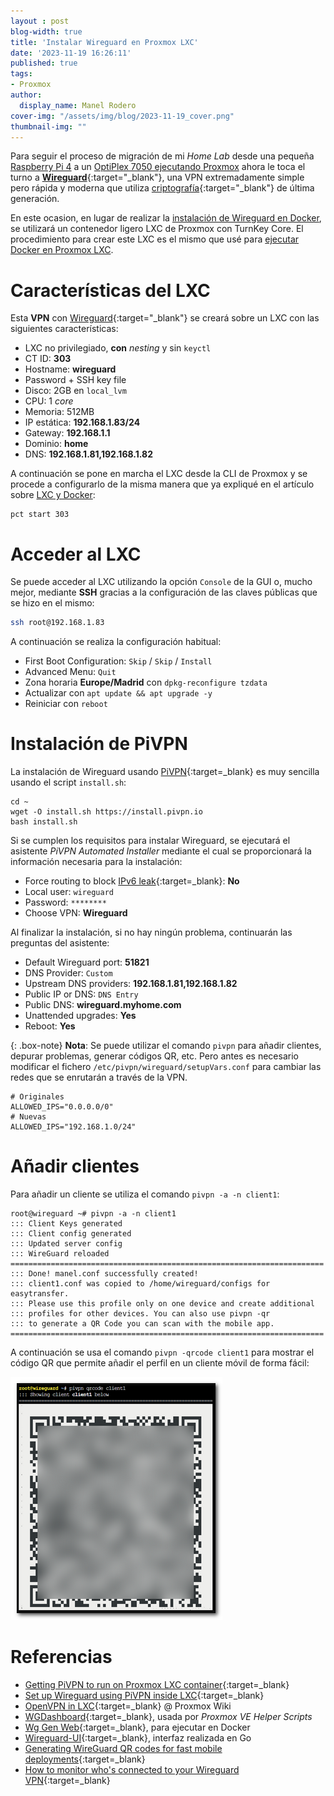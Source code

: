 ```yaml
---
layout : post
blog-width: true
title: 'Instalar Wireguard en Proxmox LXC'
date: '2023-11-19 16:26:11'
published: true
tags:
- Proxmox
author:
  display_name: Manel Rodero
cover-img: "/assets/img/blog/2023-11-19_cover.png"
thumbnail-img: ""
---
```


Para seguir el proceso de migración de mi _Home Lab_ desde una pequeña [Raspberry Pi 4](instalar-raspberry-pi-os-64bit) a un [OptiPlex 7050 ejecutando Proxmox](proxmox-ve-802-en-un-dell-optiplex-7050) ahora le toca el turno a [**Wireguard**](https://www.wireguard.com/){:target="_blank"}, una VPN extremadamente simple pero rápida y moderna que utiliza [criptografía](https://www.wireguard.com/protocol/){:target="_blank"} de última generación.

En este ocasion, en lugar de realizar la [instalación de Wireguard en Docker](instalacion-de-wireguard-en-docker), se utilizará un contenedor ligero LXC de Proxmox con TurnKey Core. El procedimiento para crear este LXC es el mismo que usé para [ejecutar Docker en Proxmox LXC](docker-en-proxmox-lxc-con-turnkey-core).

# Características del LXC

Esta **VPN** con [Wireguard](https://www.wireguard.com/){:target="_blank"} se creará sobre un LXC con las siguientes características:

* LXC no privilegiado, **con** _nesting_ y sin `keyctl`
* CT ID: **303**
* Hostname: **wireguard**
* Password + SSH key file
* Disco: 2GB en `local_lvm`
* CPU: 1 _core_
* Memoria: 512MB
* IP estática: **192.168.1.83/24**
* Gateway: **192.168.1.1**
* Dominio: **home**
* DNS: **192.168.1.81,192.168.1.82**

A continuación se pone en marcha el LXC desde la CLI de Proxmox y se procede a configurarlo de la misma manera que ya expliqué en el artículo sobre [LXC y Docker](docker-en-proxmox-lxc-con-turnkey-core):

```
pct start 303
```

# Acceder al LXC

Se puede acceder al LXC utilizando la opción `Console` de la GUI o, mucho mejor, mediante **SSH** gracias a la configuración de las claves públicas que se hizo en el mismo:

```Bash
ssh root@192.168.1.83
```

A continuación se realiza la configuración habitual:

* First Boot Configuration: `Skip` / `Skip` / `Install`
* Advanced Menu: `Quit`
* Zona horaria **Europe/Madrid** con `dpkg-reconfigure tzdata`
* Actualizar con `apt update && apt upgrade -y`
* Reiniciar con `reboot`

# Instalación de PiVPN

La instalación de Wireguard usando [PiVPN](https://pivpn.io/){:target=_blank} es muy sencilla usando el script `install.sh`:

```
cd ~
wget -O install.sh https://install.pivpn.io
bash install.sh
```

Si se cumplen los requisitos para instalar Wireguard, se ejecutará el asistente _PiVPN Automated Installer_ mediante el cual se proporcionará la información necesaria para la instalación:

* Force routing to block [IPv6 leak](https://ipv6leak.com/){:target=_blank}: **No**
* Local user: `wireguard`
* Password: `********`
* Choose VPN: **Wireguard**

Al finalizar la instalación, si no hay ningún problema, continuarán las preguntas del asistente:

* Default Wireguard port: **51821**
* DNS Provider: `Custom`
* Upstream DNS providers: **192.168.1.81,192.168.1.82**
* Public IP or DNS: `DNS Entry`
* Public DNS: **wireguard.myhome.com**
* Unattended upgrades: **Yes**
* Reboot: **Yes**

{: .box-note}
**Nota**: Se puede utilizar el comando `pivpn` para añadir clientes, depurar problemas, generar códigos QR, etc. Pero antes es necesario modificar el fichero `/etc/pivpn/wireguard/setupVars.conf` para cambiar las redes que se enrutarán a través de la VPN.

```
# Originales
ALLOWED_IPS="0.0.0.0/0"
# Nuevas
ALLOWED_IPS="192.168.1.0/24"
```

# Añadir clientes

Para añadir un cliente se utiliza el comando `pivpn -a -n client1`:

```
root@wireguard ~# pivpn -a -n client1
::: Client Keys generated
::: Client config generated
::: Updated server config
::: WireGuard reloaded
======================================================================
::: Done! manel.conf successfully created!
::: client1.conf was copied to /home/wireguard/configs for easytransfer.
::: Please use this profile only on one device and create additional
::: profiles for other devices. You can also use pivpn -qr
::: to generate a QR Code you can scan with the mobile app.
======================================================================
```

A continuación se usa el comando `pivpn -qrcode client1` para mostrar el código QR que permite añadir el perfil en un cliente móvil de forma fácil:

![Código QR Wireguard][1]

# Referencias

* [Getting PiVPN to run on Proxmox LXC container](https://www.vanpolen.biz/posts/pivpn-on-lxc-container-proxmox/){:target=_blank}
* [Set up Wireguard using PiVPN inside LXC](https://nocin.eu/wireguard-set-up-wireguard-using-pivpn-inside-lxc/){:target=_blank}
* [OpenVPN in LXC](https://pve.proxmox.com/wiki/OpenVPN_in_LXC){:target=_blank} @ Proxmox Wiki 
* [WGDashboard](https://github.com/donaldzou/WGDashboard){:target=_blank}, usada por _Proxmox VE Helper Scripts_
* [Wg Gen Web](https://github.com/vx3r/wg-gen-web){:target=_blank}, para ejecutar en Docker
* [Wireguard-UI](https://github.com/ngoduykhanh/wireguard-ui){:target=_blank}, interfaz realizada en Go
* [Generating WireGuard QR codes for fast mobile deployments](https://serversideup.net/generating-wireguard-qr-codes-for-fast-mobile-deployments/){:target=_blank}
* [How to monitor who's connected to your Wireguard VPN](https://www.procustodibus.com/blog/2021/01/how-to-monitor-wireguard-activity/){:target=_blank}

[1]: /assets/img/blog/2023-11-19_image_1.png "Código QR Wireguard"
